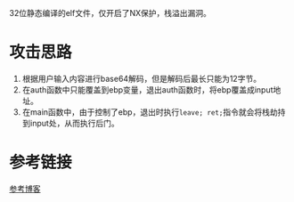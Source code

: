 32位静态编译的elf文件，仅开启了NX保护，栈溢出漏洞。

# 攻击思路
1. 根据用户输入内容进行base64解码，但是解码后最长只能为12字节。
2. 在auth函数中只能覆盖到ebp变量，退出auth函数时，将ebp覆盖成input地址。
3. 在main函数中，由于控制了ebp，退出时执行`leave; ret;`指令就会将栈劫持到input处，从而执行后门。

# 参考链接
[参考博客](https://blog.csdn.net/wxh0000mm/article/details/91040164)
